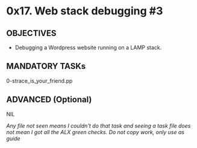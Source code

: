 # 0x17. Web stack debugging #3

## OBJECTIVES
- Debugging a Wordpress website running on a LAMP stack.

## MANDATORY TASKs
0-strace_is_your_friend.pp

## ADVANCED (Optional)
NIL

*Any file not seen means I couldn't do that task and seeing a task file does not mean I got all the ALX green checks. Do not copy work, only use as guide*

